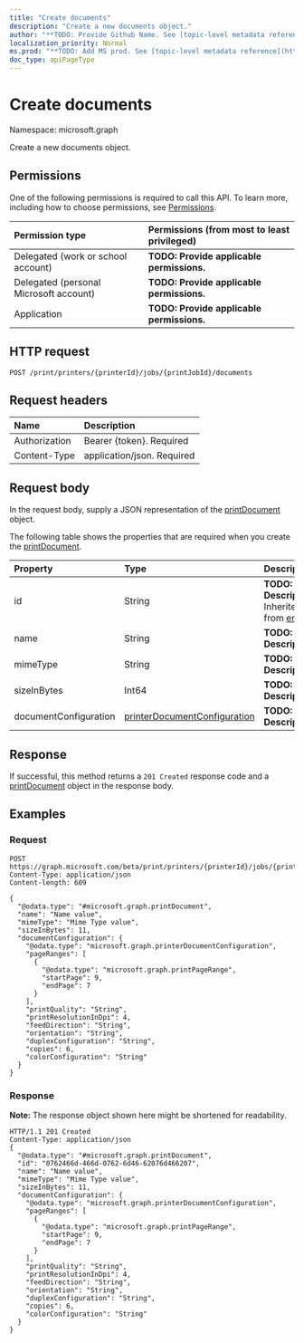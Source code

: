 ```yaml
---
title: "Create documents"
description: "Create a new documents object."
author: "**TODO: Provide Github Name. See [topic-level metadata reference](https://msgo.azurewebsites.net/add/document/guidelines/metadata.html#topic-level-metadata)**"
localization_priority: Normal
ms.prod: "**TODO: Add MS prod. See [topic-level metadata reference](https://msgo.azurewebsites.net/add/document/guidelines/metadata.html#topic-level-metadata)**"
doc_type: apiPageType
---
```


# Create documents

Namespace: microsoft.graph

Create a new documents object.

## Permissions
One of the following permissions is required to call this API. To learn more, including how to choose permissions, see [Permissions](/concepts/permissions-reference.md).

|Permission type|Permissions (from most to least privileged)|
|:---|:---|
|Delegated (work or school account)|**TODO: Provide applicable permissions.**|
|Delegated (personal Microsoft account)|**TODO: Provide applicable permissions.**|
|Application|**TODO: Provide applicable permissions.**|

## HTTP request
<!-- {
  "blockType": "ignored"
}
-->
``` http
POST /print/printers/{printerId}/jobs/{printJobId}/documents
```

## Request headers
|Name|Description|
|:---|:---|
|Authorization|Bearer {token}. Required|
|Content-Type|application/json. Required|

## Request body
In the request body, supply a JSON representation of the [printDocument](../resources/printdocument.md) object.

The following table shows the properties that are required when you create the [printDocument](../resources/printdocument.md).

|Property|Type|Description|
|:---|:---|:---|
|id|String|**TODO: Add Description** Inherited from [entity](../resources/entity.md)|
|name|String|**TODO: Add Description**|
|mimeType|String|**TODO: Add Description**|
|sizeInBytes|Int64|**TODO: Add Description**|
|documentConfiguration|[printerDocumentConfiguration](../resources/printerdocumentconfiguration.md)|**TODO: Add Description**|



## Response
If successful, this method returns a `201 Created` response code and a [printDocument](../resources/printdocument.md) object in the response body.

## Examples

### Request
<!-- {
  "blockType": "request",
  "name": "create_printdocument_from_"
}
-->
``` http
POST https://graph.microsoft.com/beta/print/printers/{printerId}/jobs/{printJobId}/documents
Content-Type: application/json
Content-length: 609

{
  "@odata.type": "#microsoft.graph.printDocument",
  "name": "Name value",
  "mimeType": "Mime Type value",
  "sizeInBytes": 11,
  "documentConfiguration": {
    "@odata.type": "microsoft.graph.printerDocumentConfiguration",
    "pageRanges": [
      {
        "@odata.type": "microsoft.graph.printPageRange",
        "startPage": 9,
        "endPage": 7
      }
    ],
    "printQuality": "String",
    "printResolutionInDpi": 4,
    "feedDirection": "String",
    "orientation": "String",
    "duplexConfiguration": "String",
    "copies": 6,
    "colorConfiguration": "String"
  }
}
```

### Response
**Note:** The response object shown here might be shortened for readability.
<!-- {
  "blockType": "response",
  "truncated": true,
  "@odata.type": "microsoft.graph.printdocument"
}
-->
``` http
HTTP/1.1 201 Created
Content-Type: application/json
{
  "@odata.type": "#microsoft.graph.printDocument",
  "id": "0762466d-466d-0762-6d46-62076d466207",
  "name": "Name value",
  "mimeType": "Mime Type value",
  "sizeInBytes": 11,
  "documentConfiguration": {
    "@odata.type": "microsoft.graph.printerDocumentConfiguration",
    "pageRanges": [
      {
        "@odata.type": "microsoft.graph.printPageRange",
        "startPage": 9,
        "endPage": 7
      }
    ],
    "printQuality": "String",
    "printResolutionInDpi": 4,
    "feedDirection": "String",
    "orientation": "String",
    "duplexConfiguration": "String",
    "copies": 6,
    "colorConfiguration": "String"
  }
}
```

